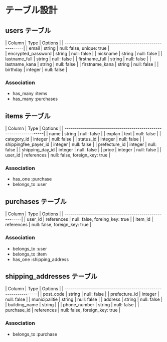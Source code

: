 # テーブル設計

## users テーブル

| Column             | Type    | Options                   |
| ---------------------------------------------------------|
| email              | string  | null: false, unique: true |  
| encrypted_password | string  | null: false               |
| nickname           | string  | null: false               |
| lastname_full      | string  | null: false               |
| firstname_full     | string  | null: false               |
| lastname_kana      | string  | null: false               |
| firstname_kana     | string  | null: false               |
| birthday           | integer | null: false               |

### Association
- has_many :items
- has_many :purchases

## items テーブル

| Column               | Type       | Options                        |
| -------------------------------------------------------------------|
| name                 | string     | null: false                    |
| explan               | text       | null: false                    |
| category_id          | integer    | null: false                    |
| status_id            | integer    | null: false                    |
| shippingfee_payer_id | integer    | null: false                    |
| prefecture_id        | integer    | null: false                    |
| shipping_day_id      | integer    | null: false                    |
| price                | integer    | null: false                    |
| user_id              | references | null: false, foreign_key: true |

### Association
- has_one :purchase
- belongs_to :user

## purchases テーブル

| Column    | Type       | Options                        |
| --------------------------------------------------------|
| user_id   | references | null: false, foreing_key: true |
| item_id   | references | null: false, foreign_key: true |

### Association
- belongs_to :user
- belongs_to :item
- has_one :shipping_address

## shipping_addresses テーブル

| Column            | Type       | Options                        |
| ----------------------------------------------------------------|
| post_code         | string     | null: false                    |
| prefecture_id     | integer    | null: false                    |
| municipalitie     | string     | null: false                    |
| address           | string     | null: false                    |
| building_name     | string     |                                |
| phone_number      | string     | null: false                    |
| purchase_id       | references | null: false, foreign_key: true |

### Association
- belongs_to :purchase